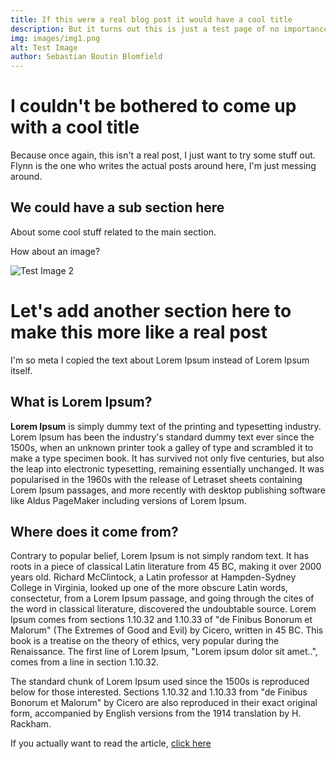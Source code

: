 ```yaml
---
title: If this were a real blog post it would have a cool title
description: But it turns out this is just a test page of no importance to the reader
img: images/img1.png
alt: Test Image
author: Sebastian Boutin Blomfield
---
```


# I couldn't be bothered to come up with a cool title

Because once again, this isn't a real post, I just want to try some stuff out. Flynn is the one who writes the actual posts around here, I'm just messing around.

## We could have a sub section here

About some cool stuff related to the main section.

How about an image?

![Test Image 2](/images/img2.png)

# Let's add another section here to make this more like a real post

I'm so meta I copied the text about Lorem Ipsum instead of Lorem Ipsum itself.

## What is Lorem Ipsum?

**Lorem Ipsum** is simply dummy text of the printing and typesetting industry. Lorem Ipsum has been the industry's standard dummy text ever since the 1500s, when an unknown printer took a galley of type and scrambled it to make a type specimen book. It has survived not only five centuries, but also the leap into electronic typesetting, remaining essentially unchanged. It was popularised in the 1960s with the release of Letraset sheets containing Lorem Ipsum passages, and more recently with desktop publishing software like Aldus PageMaker including versions of Lorem Ipsum.

## Where does it come from?

Contrary to popular belief, Lorem Ipsum is not simply random text. It has roots in a piece of classical Latin literature from 45 BC, making it over 2000 years old. Richard McClintock, a Latin professor at Hampden-Sydney College in Virginia, looked up one of the more obscure Latin words, consectetur, from a Lorem Ipsum passage, and going through the cites of the word in classical literature, discovered the undoubtable source. Lorem Ipsum comes from sections 1.10.32 and 1.10.33 of "de Finibus Bonorum et Malorum" (The Extremes of Good and Evil) by Cicero, written in 45 BC. This book is a treatise on the theory of ethics, very popular during the Renaissance. The first line of Lorem Ipsum, "Lorem ipsum dolor sit amet..", comes from a line in section 1.10.32.

The standard chunk of Lorem Ipsum used since the 1500s is reproduced below for those interested. Sections 1.10.32 and 1.10.33 from "de Finibus Bonorum et Malorum" by Cicero are also reproduced in their exact original form, accompanied by English versions from the 1914 translation by H. Rackham.

If you actually want to read the article, [click here](https://www.lipsum.com/)